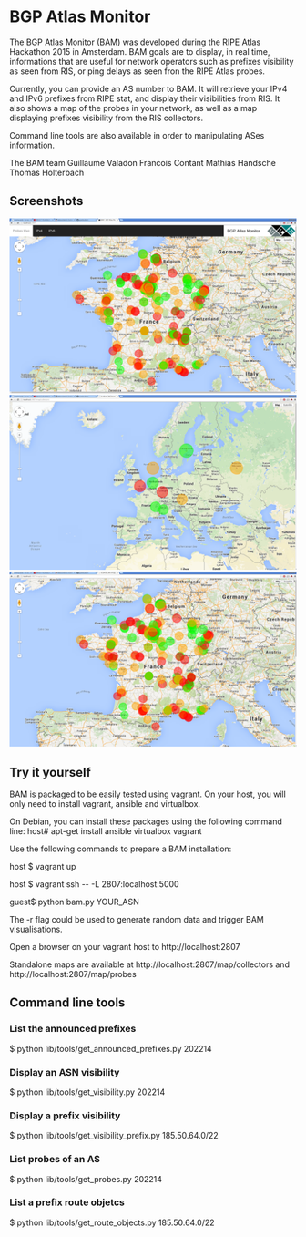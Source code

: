 # BGP Atlas Monitor

The BGP Atlas Monitor (BAM) was developed during the RIPE Atlas Hackathon 2015
in Amsterdam. BAM goals are to display, in real time, informations that are
useful for network operators such as prefixes visibility as seen from RIS, or
ping delays as seen fron the RIPE Atlas probes.

Currently, you can provide an AS number to BAM. It will retrieve your IPv4 and
IPv6 prefixes from RIPE stat, and display their visibilities from RIS. It also
shows a map of the probes in your network, as well as a map displaying prefixes
visibility from the RIS collectors.

Command line tools are also available in order to manipulating ASes information.

The BAM team
  Guillaume Valadon
  Francois Contant
  Mathias Handsche
  Thomas Holterbach


## Screenshots

![BAM index page](https://raw.githubusercontent.com/guedou/bam/master/data/screenshots/bam_index.png)
![BAM collectors map](https://raw.githubusercontent.com/guedou/bam/master/data/screenshots/bam_maps_collectors.png)
![BAM probes map](https://raw.githubusercontent.com/guedou/bam/master/data/screenshots/bam_maps_probes.png)


## Try it yourself 

BAM is packaged to be easily tested using vagrant. On your host, you will only
need to install vagrant, ansible and virtualbox.

On Debian, you can install these packages using the following command line:
host# apt-get install ansible virtualbox vagrant

Use the following commands to prepare a BAM installation:

host $ vagrant up

host $ vagrant ssh -- -L 2807:localhost:5000

guest$ python bam.py YOUR_ASN

The -r flag could be used to generate random data and trigger BAM
visualisations.

Open a browser on your vagrant host to http://localhost:2807

Standalone maps are available at http://localhost:2807/map/collectors and
http://localhost:2807/map/probes

## Command line tools

### List the announced prefixes
$ python lib/tools/get_announced_prefixes.py 202214

### Display an ASN visibility
$ python lib/tools/get_visibility.py 202214

### Display a prefix visibility
$ python lib/tools/get_visibility_prefix.py 185.50.64.0/22

### List probes of an AS
$ python lib/tools/get_probes.py 202214

### List a prefix route objetcs
$ python lib/tools/get_route_objects.py 185.50.64.0/22
